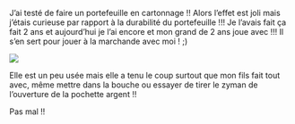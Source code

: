 J’ai testé de faire un portefeuille en cartonnage !! Alors l’effet est joli mais j’étais curieuse par rapport à la durabilité du portefeuille !!! Je l’avais fait ça fait 2 ans et aujourd’hui je l’ai encore et mon grand de 2 ans joue avec !!! Il s’en sert pour jouer à la marchande avec moi ! ;)

![](/images/posts/image21.jpg)

Elle est un peu usée mais elle a tenu le coup surtout que mon fils fait tout avec, même mettre dans la bouche ou essayer de tirer le zyman de l’ouverture de la pochette argent !!

Pas mal !!
